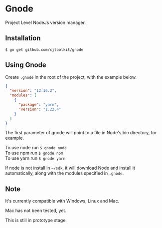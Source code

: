 # Gnode

Project Level NodeJs version manager.

## Installation

```
$ go get github.com/cjtoolkit/gnode
```

## Using Gnode

Create `.gnode` in the root of the project, with the example below.

```json
{
  "version": "12.16.2",
  "modules": [
    {
      "package": "yarn",
      "version": "1.22.4"
    }
  ]
}
```

The first parameter of gnode will point to a file in Node's bin directory,
for example.

To use node run `$ gnode node`  
To use npm run `$ gnode npm`  
To use yarn run `$ gnode yarn`

If node is not install in `~/sdk`, it will download Node and install it
automatically, along with the modules specified in `.gnode`.

## Note

It's currently compatible with Windows, Linux and Mac.

Mac has not been tested, yet.

This is still in prototype stage.